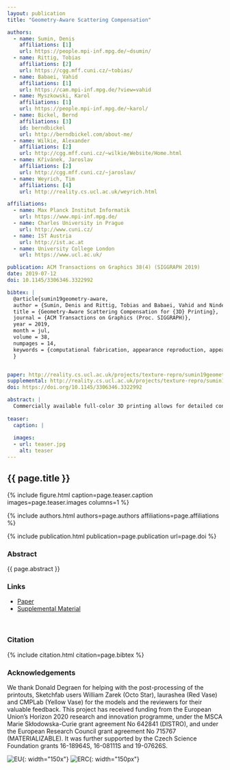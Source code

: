 ```yaml
---
layout: publication
title: "Geometry-Aware Scattering Compensation"

authors:
  - name: Sumin, Denis
    affiliations: [1]
    url: https://people.mpi-inf.mpg.de/~dsumin/
  - name: Rittig, Tobias
    affiliations: [2]
    url: https://cgg.mff.cuni.cz/~tobias/
  - name: Babaei, Vahid
    affiliations: [1]
    url: https://cam.mpi-inf.mpg.de/?view=vahid
  - name: Myszkowski, Karol
    affiliations: [1]
    url: https://people.mpi-inf.mpg.de/~karol/
  - name: Bickel, Bernd
    affiliations: [3]
    id: berndbickel
    url: http://berndbickel.com/about-me/
  - name: Wilkie, Alexander
    affiliations: [2]
    url: http://cgg.mff.cuni.cz/~wilkie/Website/Home.html
  - name: Křivánek, Jaroslav
    affiliations: [2]
    url: http://cgg.mff.cuni.cz/~jaroslav/
  - name: Weyrich, Tim
    affiliations: [4]
    url: http://reality.cs.ucl.ac.uk/weyrich.html

affiliations:
  - name: Max Planck Institut Informatik
    url: https://www.mpi-inf.mpg.de/
  - name: Charles University in Prague
    url: http://www.cuni.cz/
  - name: IST Austria
    url: http://ist.ac.at
  - name: University College London
    url: https://www.ucl.ac.uk/

publication: ACM Transactions on Graphics 38(4) (SIGGRAPH 2019)
date: 2019-07-12
doi: 10.1145/3306346.3322992

bibtex: |
  @article{sumin19geometry-aware,
  author = {Sumin, Denis and Rittig, Tobias and Babaei, Vahid and Nindel, Thomas and Wilkie, Alexander and Didyk, Piotr and Bickel, Bernd and K\v{r}iv\'anek, Jaroslav and Myszkowski, Karol and Weyrich, Tim},
  title = {Geometry-Aware Scattering Compensation for {3D} Printing},
  journal = {ACM Transactions on Graphics (Proc. SIGGRAPH)},
  year = 2019,
  month = jul,
  volume = 38,
  numpages = 14,
  keywords = {computational fabrication, appearance reproduction, appearance enhancement, sub-surface light transport, volu- metric optimization, gradient rendering},
  }


paper: http://reality.cs.ucl.ac.uk/projects/texture-repro/sumin19geometry-aware-lowres.pdf
supplemental: http://reality.cs.ucl.ac.uk/projects/texture-repro/sumin19geometry-aware-suppl.zip
doi: https://doi.org/10.1145/3306346.3322992

abstract: |
  Commercially available full-color 3D printing allows for detailed control of material deposition in a volume, but an exact reproduction of a target surface appearance is hampered by the strong subsurface scattering that causes nontrivial volumetric cross-talk at the print surface. Previous work showed how an iterative optimization scheme based on accumulating absorptive materials at the surface can be used to find a volumetric distribution of print materials that closely approximates a given target appearance.
  
teaser:
  caption: |
    
  images:
  - url: teaser.jpg
    alt: teaser
---
```


## {{ page.title }}

{% include figure.html caption=page.teaser.caption images=page.teaser.images columns=1 %}

{% include authors.html authors=page.authors affiliations=page.affiliations %}

{% include publication.html publication=page.publication url=page.doi %}


### Abstract

{{ page.abstract }}

### Links

* [Paper]({{page.paper}})
* [Supplemental Material]({{page.supplemental}})

<br>

### Citation

{% include citation.html citation=page.bibtex %}

### Acknowledgements

We thank Donald Degraen for helping with the post-processing of the printouts, Sketchfab users William Zarek (Octo Star), laurashea (Red Vase) and CMPLab (Yellow Vase) for the models and the reviewers for their valuable feedback. This project has received funding from the European Union’s Horizon 2020 research and innovation programme, under the MSCA Marie Skłodowska-Curie grant agreement No 642841 (DISTRO), and under the European Research Council grant agreement No 715767 (MATERIALIZABLE). It was further supported by the Czech Science Foundation grants 16-18964S, 16-08111S and 19-07626S.



![EU](flag_yellow_low.jpg){: width="150x"}
![ERC](LOGO-ERC.jpg){: width="150px"}
